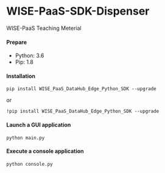 # WISE-PaaS-SDK-Dispenser
WISE-PaaS Teaching Meterial

#### Prepare
- Python: 3.6
- Pip: 1.8

#### Installation
```
pip install WISE_PaaS_DataHub_Edge_Python_SDK --upgrade
```
or
```
!pip install WISE_PaaS_DataHub_Edge_Python_SDK --upgrade
```

#### Launch a GUI application
```
python main.py
```

#### Execute a console application
```
python console.py
```
